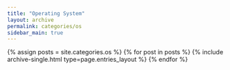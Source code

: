 ```yaml
---
title: "Operating System"
layout: archive
permalink: categories/os
sidebar_main: true
---
```


{% assign posts = site.categories.os %}
{% for post in posts %} {% include archive-single.html type=page.entries_layout %} {% endfor %}